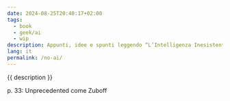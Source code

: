 ```yaml
---
date: 2024-08-25T20:40:17+02:00
tags:
  - book
  - geek/ai
  - wip
description: Appunti, idee e spunti leggendo “L’Intelligenza Inesistente” di Stefano Borroni Barale.
lang: it
permalink: /no-ai/
---
```

{{ description }}

p. 33: Unprecedented come Zuboff
